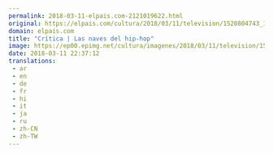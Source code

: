 ```yaml
---
permalink: 2018-03-11-elpais.com-2121019622.html
original: https://elpais.com/cultura/2018/03/11/television/1520804743_186028.html#?ref=rss&format=simple&link=link
domain: elpais.com
title: "Crítica | Las naves del hip-hop"
image: https://ep00.epimg.net/cultura/imagenes/2018/03/11/television/1520804743_186028_1520805757_rrss_normal.jpg
date: 2018-03-11 22:37:12
translations: 
 - ar
 - en
 - de
 - fr
 - hi
 - it
 - ja
 - ru
 - zh-CN
 - zh-TW
---
```


